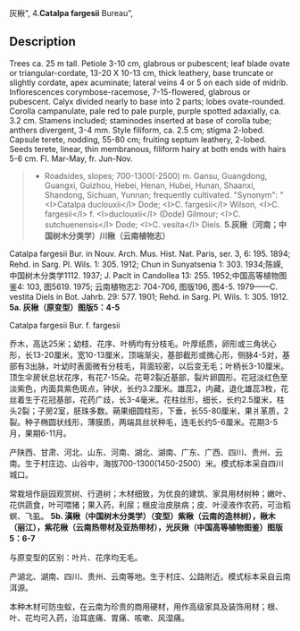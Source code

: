 灰楸",
4.**Catalpa fargesii** Bureau",

## Description
Trees ca. 25 m tall. Petiole 3-10 cm, glabrous or pubescent; leaf blade ovate or triangular-cordate, 13-20 X 10-13 cm, thick leathery, base truncate or slightly cordate, apex acuminate; lateral veins 4 or 5 on each side of midrib. Inflorescences corymbose-racemose, 7-15-flowered, glabrous or pubescent. Calyx divided nearly to base into 2 parts; lobes ovate-rounded. Corolla campanulate, pale red to pale purple, purple spotted adaxially, ca. 3.2 cm. Stamens included; staminodes inserted at base of corolla tube; anthers divergent, 3-4 mm. Style filiform, ca. 2.5 cm; stigma 2-lobed. Capsule terete, nodding, 55-80 cm; fruiting septum leathery, 2-lobed. Seeds terete, linear, thin membranous, filiform hairy at both ends with hairs 5-6 cm. Fl. Mar-May, fr. Jun-Nov.

> * Roadsides, slopes; 700-1300(-2500) m. Gansu, Guangdong, Guangxi, Guizhou, Hebei, Henan, Hubei, Hunan, Shaanxi, Shandong, Sichuan, Yunnan; frequently cultivated.
  "Synonym": "&lt;I&gt;Catalpa duclouxii&lt;/I&gt; Dode; &lt;I&gt;C. fargesii&lt;/I&gt; Wilson, &lt;I&gt;C. fargesii&lt;/I&gt; f. &lt;I&gt;duclouxii&lt;/I&gt; (Dode) Gilmour; &lt;I&gt;C. sutchuenensis&lt;/I&gt; Dode; &lt;I&gt;C. vesita&lt;/I&gt; Diels.
**5.灰楸（河南；中国树木分类学）川楸（云南植物志）**

Catalpa fargesii Bur. in Nouv. Arch. Mus. Hist. Nat. Paris, ser. 3, 6: 195. 1894; Rehd. in Sarg. Pl. Wils. 1: 305. 1912; Chun in Sunyatsenia 1: 303. 1934;陈嵘, 中国树木分类学1112. 1937; J. Paclt in Candollea 13: 255. 1952;中国高等植物图鉴4: 103, 图5619. 1975; 云南植物志2: 704-706, 图版196, 图4-5. 1979——C. vestita Diels in Bot. Jahrb. 29: 577. 1901; Rehd. in Sarg. Pl. Wils. 1: 305. 1912.
**5a. 灰楸（原变型）图版5：4-5**

Catalpa fargesii Bur. f. fargesii

乔木，高达25米；幼枝、花序、叶柄均有分枝毛。叶厚纸质，卵形或三角状心形，长13-20厘米，宽10-13厘米，顶端渐尖，基部截形或微心形，侧脉4-5对，基部有3出脉，叶幼时表面微有分枝毛，背面较密，以后变无毛；叶柄长3-10厘米。顶生伞房状总状花序，有花7-15朵。花萼2裂近基部，裂片卵圆形。花冠淡红色至淡紫色，内面具紫色斑点，钟状，长约3.2厘米。雄蕊2，内藏，退化雄蕊3枚，花丝着生于花冠基部，花药广歧，长3-4毫米。花柱丝形，细长，长约2.5厘米，柱头2裂；子房2室，胚珠多数。蒴果细圆柱形，下垂，长55-80厘米，果爿革质，2裂。种子椭圆状线形，薄膜质，两端具丝状种毛，连毛长约5-6厘米。花期3-5月，果期6-11月。

产陕西、甘肃、河北、山东、河南、湖北、湖南、广东、广西、四川、贵州、云南。生于村庄边、山谷中，海拔700-1300(1450-2500）米。模式标本采自四川城口。

常栽培作庭园观赏树、行道树；木材细致，为优良的建筑、家具用材树种；嫩叶、花供蔬食，叶可喂猪；果入药，利尿；根皮治皮肤病；皮、叶浸液作农药，可治稻螟、飞虱。
**5b. 滇楸（中国树木分类学）（变型）紫楸（云南的造林树），楸木（丽江），紫花楸（云南热带材及亚热带材），光灰揪（中国高等植物图鉴）图版5：6-7**

与原变型的区别：叶片、花序均无毛。

产湖北、湖南、四川、贵州、云南等地。生于村庄、公路附近。模式标本采自云南洱源。

本种木材可防虫蚁，在云南为珍贵的商用硬材，用作高级家具及装饰用材；根、叶、花均可入药，治耳底痛、胃痛、咳嗽、风湿痛。
